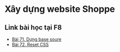 # Xây dựng website Shoppe

## Link bài học tại F8
- [Bài 71. Dựng base soure](https://fullstack.edu.vn/learning/html-css?id=2169)
- [Bài 72. Reset CSS](https://fullstack.edu.vn/learning/html-css?id=2170)